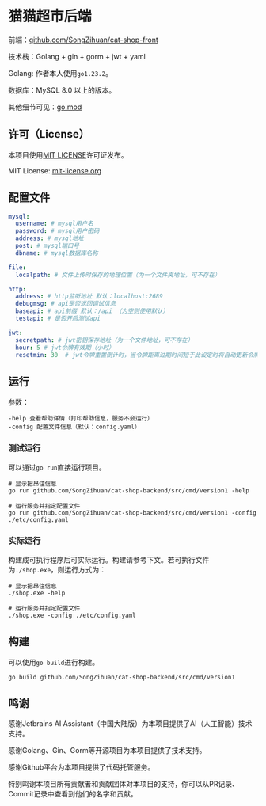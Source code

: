 # 猫猫超市后端
前端：[github.com/SongZihuan/cat-shop-front](https://github.com/SongZihuan/cat-shop-front)

技术栈：Golang + gin + gorm + jwt + yaml

Golang: 作者本人使用`go1.23.2`。

数据库：MySQL 8.0 以上的版本。

其他细节可见：[go.mod](./go.mod)

## 许可（License）
本项目使用[MIT LICENSE](./LICENSE)许可证发布。

MIT License: [mit-license.org](https://mit-license.org/)

## 配置文件
```yaml
mysql:
  username: # mysql用户名
  password: # mysql用户密码
  address: # mysql地址
  post: # mysql端口号
  dbname: # mysql数据库名称

file:
  localpath: # 文件上传时保存的地理位置（为一个文件夹地址，可不存在）

http:
  address: # http监听地址 默认：localhost:2689
  debugmsg: # api是否返回调试信息
  baseapi: # api前缀 默认：/api （为空则使用默认）
  testapi: # 是否开启测试api

jwt:
  secretpath: # jwt密钥保存地址（为一个文件地址，可不存在）
  hour: 5 # jwt令牌有效期（小时）
  resetmin: 30  # jwt令牌重置倒计时，当令牌距离过期时间短于此设定时将自动更新令牌（分钟）
```

## 运行
参数：
```
-help 查看帮助详情（打印帮助信息，服务不会运行）
-config 配置文件信息（默认：config.yaml）
```

### 测试运行
可以通过`go run`直接运行项目。

```shell
# 显示把昂住信息
go run github.com/SongZihuan/cat-shop-backend/src/cmd/version1 -help

# 运行服务并指定配置文件
go run github.com/SongZihuan/cat-shop-backend/src/cmd/version1 -config ./etc/config.yaml
```

### 实际运行
构建成可执行程序后可实际运行。构建请参考下文。若可执行文件为`./shop.exe`，则运行方式为：

```shell
# 显示把昂住信息
./shop.exe -help

# 运行服务并指定配置文件
./shop.exe -config ./etc/config.yaml
```

## 构建
可以使用`go build`进行构建。

```shell
go build github.com/SongZihuan/cat-shop-backend/src/cmd/version1
```

## 鸣谢
感谢Jetbrains AI Assistant（中国大陆版）为本项目提供了AI（人工智能）技术支持。

感谢Golang、Gin、Gorm等开源项目为本项目提供了技术支持。

感谢Github平台为本项目提供了代码托管服务。

特别鸣谢本项目所有贡献者和贡献团体对本项目的支持，你可以从PR记录、Commit记录中查看到他们的名字和贡献。
